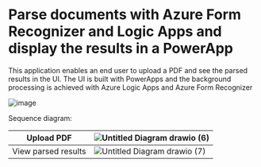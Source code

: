 # Parse documents with Azure Form Recognizer and Logic Apps and display the results in a PowerApp
This application enables an end user to upload a PDF and see the parsed results in the UI. The UI is built with PowerApps and the background processing is achieved with Azure Logic Apps and Azure Form Recognizer

![image](https://user-images.githubusercontent.com/35609369/149397062-715dd270-b5c1-465e-9233-e9d9f53fa453.png)

Sequence diagram:

Upload PDF | ![Untitled Diagram drawio (6)](https://user-images.githubusercontent.com/35609369/149402218-2ba024a0-88c6-4a95-aaeb-289a98352079.png)
--- | ---
View parsed results | ![Untitled Diagram drawio (7)](https://user-images.githubusercontent.com/35609369/149402262-21b359be-305a-44a4-8291-29e27cac41ac.png)
